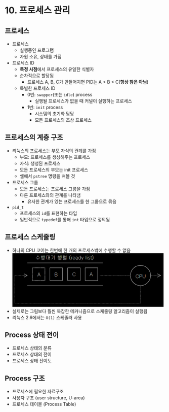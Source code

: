 # 10. 프로세스 관리
## 프로세스
* 프로세스
	* 실행중인 프로그램
	* 자원 소유, 상태를 가짐
* 프로세스 ID
	* **특정 시점**에서 프로세스의 유일한 식별자
	* 순차적으로 할당됨
		* 프로세스 A, B, C가 만들어지면 PID는 A < B < C(**항상 참은 아님**)
	* 특별한 프로세스 ID
		* 0번: `swapper`(또는 `idle`) process
			* 실행될 프로세스가 없을 때 커널이 실행하는 프로세스
		* 1번: `init` process
			* 시스템의 초기화 담당
			* 모든 프로세스의 조상 프로세스
## 프로세스의 계층 구조
* 리눅스의 프로세스는 부모 자식의 관계를 가짐
	* 부모: 프로세스를 생성해주는 프로세스
	* 자식: 생성된 프로세스
	* 모든 프로세스의 부모는 init 프로세스
	* 쉘에서 `pstree` 명령을 쳐볼 것
* 프로세스 그룹
	* 모든 프로세스는 프로세스 그룹을 가짐
	* 다른 프로세스와의 관계를 나타냄
		* 유사한 관계가 있는 프로세스를 한 그룹으로 묶음
* `pid_t`
	* 프로세스의 `id`를 표현하는 타입
	* 일반적으로 `typedef`를 통해 `int` 타입으로 정의됨
## 프로세스 스케줄링
* 하나의 CPU 코어는 한번에 한 개의 프로세스밖에 수행할 수 없음
![readylist](./ready_list.png?raw=true)
* 실제로는 그림보다 훨씬 복잡한 메커니즘으로 스케줄링 알고리즘이 실행됨
* 리눅스 2.6에서는 `O(1)` 스케줄러 사용
## Process 상태 전이
* 프로세스 상태의 분류
* 프로세스 상태의 전이
* 프로세스 상태 전이도
## Process 구조
* 프로세스에 필요한 자료구조
* 사용자 구조 (user structure, U-area)
* 프로세스 테이블 (Process Table)
